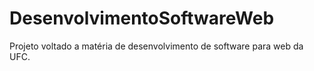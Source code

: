 # DesenvolvimentoSoftwareWeb
Projeto voltado a matéria de desenvolvimento de software para web da UFC. 
